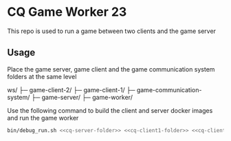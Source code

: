 # CQ Game Worker 23

This repo is used to run a game between two clients and the game server

## Usage

Place the game server, game client and the game communication system folders at the same level

ws/
├─ game-client-2/
├─ game-client-1/
├─ game-communication-system/
├─ game-server/
├─ game-worker/

Use the following command to build the client and server docker images and run the game worker

```sh
bin/debug_run.sh <<cq-server-folder>> <<cq-client1-folder>> <<cq-client2-folder>> <<cq-gcs-folder>>
```
